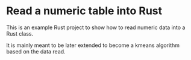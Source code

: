 # Read a numeric table into Rust

This is an example Rust project to show how to read numeric data into a Rust class.

It is mainly meant to be later extended to become a kmeans algorithm based on the data read.
